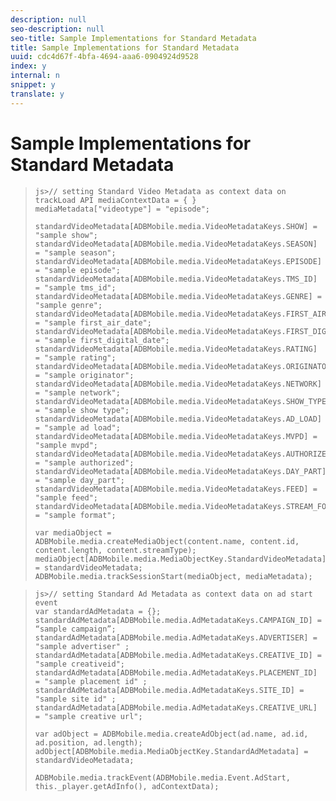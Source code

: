 ```yaml
---
description: null
seo-description: null
seo-title: Sample Implementations for Standard Metadata
title: Sample Implementations for Standard Metadata
uuid: cdc4d67f-4bfa-4694-aaa6-0904924d9528
index: y
internal: n
snippet: y
translate: y
---
```


# Sample Implementations for Standard Metadata


>
>```
>js>// setting Standard Video Metadata as context data on trackLoad API mediaContextData = { } 
>mediaMetadata["videotype"] = "episode"; 
> 
>standardVideoMetadata[ADBMobile.media.VideoMetadataKeys.SHOW] = "sample show"; 
>standardVideoMetadata[ADBMobile.media.VideoMetadataKeys.SEASON] = "sample season"; 
>standardVideoMetadata[ADBMobile.media.VideoMetadataKeys.EPISODE] = "sample episode"; 
>standardVideoMetadata[ADBMobile.media.VideoMetadataKeys.TMS_ID] = "sample tms_id"; 
>standardVideoMetadata[ADBMobile.media.VideoMetadataKeys.GENRE] = "sample genre"; 
>standardVideoMetadata[ADBMobile.media.VideoMetadataKeys.FIRST_AIR_DATE] = "sample first_air_date"; 
>standardVideoMetadata[ADBMobile.media.VideoMetadataKeys.FIRST_DIGITAL_DATE] = "sample first_digital_date"; 
>standardVideoMetadata[ADBMobile.media.VideoMetadataKeys.RATING] = "sample rating"; 
>standardVideoMetadata[ADBMobile.media.VideoMetadataKeys.ORIGINATOR] = "sample originator"; 
>standardVideoMetadata[ADBMobile.media.VideoMetadataKeys.NETWORK] = "sample network"; 
>standardVideoMetadata[ADBMobile.media.VideoMetadataKeys.SHOW_TYPE] = "sample show type"; 
>standardVideoMetadata[ADBMobile.media.VideoMetadataKeys.AD_LOAD] = "sample ad load"; 
>standardVideoMetadata[ADBMobile.media.VideoMetadataKeys.MVPD] = "sample mvpd"; 
>standardVideoMetadata[ADBMobile.media.VideoMetadataKeys.AUTHORIZED] = "sample authorized"; 
>standardVideoMetadata[ADBMobile.media.VideoMetadataKeys.DAY_PART] = "sample day_part"; 
>standardVideoMetadata[ADBMobile.media.VideoMetadataKeys.FEED] = "sample feed"; 
>standardVideoMetadata[ADBMobile.media.VideoMetadataKeys.STREAM_FORMAT] = "sample format"; 
> 
>var mediaObject = ADBMobile.media.createMediaObject(content.name, content.id, content.length, content.streamType); 
>mediaObject[ADBMobile.media.MediaObjectKey.StandardVideoMetadata] = standardVideoMetadata; 
>ADBMobile.media.trackSessionStart(mediaObject, mediaMetadata); 
>
>```


>
>```
>js>// setting Standard Ad Metadata as context data on ad start event 
>var standardAdMetadata = {}; 
>standardAdMetadata[ADBMobile.media.AdMetadataKeys.CAMPAIGN_ID] = “sample campaign”; 
>standardAdMetadata[ADBMobile.media.AdMetadataKeys.ADVERTISER] = "sample advertiser" ; 
>standardAdMetadata[ADBMobile.media.AdMetadataKeys.CREATIVE_ID] = "sample creativeid"; 
>standardAdMetadata[ADBMobile.media.AdMetadataKeys.PLACEMENT_ID] = "sample placement id" ; 
>standardAdMetadata[ADBMobile.media.AdMetadataKeys.SITE_ID] = "sample site id" ; 
>standardAdMetadata[ADBMobile.media.AdMetadataKeys.CREATIVE_URL] = "sample creative url"; 
> 
>var adObject = ADBMobile.media.createAdObject(ad.name, ad.id, ad.position, ad.length); 
>adObject[ADBMobile.media.MediaObjectKey.StandardAdMetadata] = standardVideoMetadata; 
> 
>ADBMobile.media.trackEvent(ADBMobile.media.Event.AdStart, this._player.getAdInfo(), adContextData);
>```

